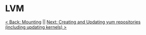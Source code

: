 # LVM

[< Back: Mounting](https://github.com/sxcdennis/Linux-Guides/blob/master/mounting.md "Mounting") || [Next: Creating and Updating yum repositories (including updating kernels) >](https://github.com/sxcdennis/Linux-Guides/blob/master/yum.md "Creating and Updating yum repositories including updating kernels")

